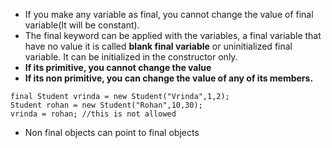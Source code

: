 - If you make any variable as final, you cannot change the value of final variable(It will be constant). 
- The final keyword can be applied with the variables, a final variable that have no value it is called **blank final variable** or uninitialized final variable. It can be initialized in the constructor only. 
- **If its primitive, you cannot change the value**
- **If its non primitive, you can change the value of any of its members.**
```
final Student vrinda = new Student("Vrinda",1,2);  
Student rohan = new Student("Rohan",10,30);  
vrinda = rohan; //this is not allowed
```
- Non final objects can point to final objects